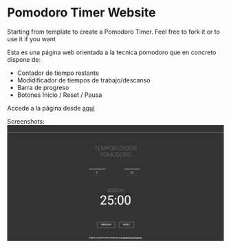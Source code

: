 # Pomodoro Timer Website

Starting from template to create a Pomodoro Timer. Feel free to fork it or to use it if you want

Esta es una página web orientada a la tecnica pomodoro que en concreto dispone de:

- Contador de tiempo restante
- Modidificador de tiempos de trabajo/descanso
- Barra de progreso
- Botones Inicio / Reset / Pausa

Accede a la página desde [aquí](https://popopojgs.github.io/pomodoro/)

Screenshots:
![Pantallazo1](https://raw.githubusercontent.com/popopojgs/pomodoro/main/pomodor.png "Vista principal")

